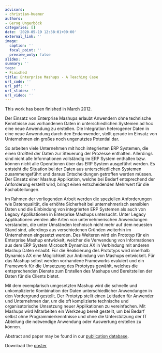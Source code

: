 ```yaml
---
advisors:
- christian-huemer
authors:
- Gerog Ungerböck
categories: []
date: '2020-05-19 12:38:01+00:00'
external_link: ''
image:
  caption: ''
  focal_point: ''
  preview_only: false
slides: ''
summary: ''
tags:
- Finished
title: Enterprise Mashups - A Teaching Case
url_code: ''
url_pdf: ''
url_slides: ''
url_video: ''
---
```


This work has been finished in March 2012.

Der Einsatz von Enterprise Mashups erlaubt Anwendern ohne technische Kenntnisse aus vorhandenen Daten in unterschiedlichen Systemen ad hoc eine neue Anwendung zu erstellen. Die Integration heterogener Daten in eine neue Anwendung durch den Endanwender, stellt gerade im Einsatz von Unternehmen ein großes noch ungenutztes Potential dar.

So arbeiten viele Unternehmen mit hoch integrierten ERP Systemen, die einen Großteil der Daten zur Steuerung der Prozesse enthalten. Allerdings sind nicht alle Informationen vollständig im ERP System enthalten bzw. können nicht alle Operationen über das ERP System ausgeführt werden. Es entsteht die Situation bei der Daten aus unterschiedlichen Systemen zusammengeführt und daraus Entscheidungen getroffen werden müssen. Der Einsatz einer Mashup Applikation, welche bei Bedarf entsprechend der Anforderung erstellt wird, bringt einen entscheidenden Mehrwert für die Fachabteilungen.

Im Rahmen der vorliegenden Arbeit werden die speziellen Anforderungen wie Datenqualität, die erhöhte Sicherheit bei unternehmerisch sensiblen Daten und die Einbindung von integrierten ERP Systemen als auch von Legacy Applikationen in Enterprise Mashups untersucht. Unter Legacy Applikationen werden alle Arten von unternehmerischen Anwendungen verstanden, die unter Umständen technisch nicht mehr auf dem neuesten Stand sind, allerdings aus verschiedenen Gründen weiterhin im Unternehmen eingesetzt werden. Des Weiteren wird ein Prototyp für ein Enterprise Mashup entwickelt, welcher die Verwendung von Informationen aus dem ERP System Microsoft Dynamics AX in Verbindung mit anderen Mashup Daten erlaubt. Für die Realisierung des Prototyps wird innerhalb Dynamics AX eine Möglichkeit zur Anbindung von Mashups entwickelt. Für das Mashup selbst werden vorhandene Frameworks evaluiert und ein Framework für die Umsetzung des Prototyps gewählt, welches die entsprechenden Dienste zum Erstellen des Mashups und Bereitstellen der Daten für die Clients bietet.

Mit dem exemplarisch umgesetzten Mashup wird die schnelle und unkomplizierte Kombination der Daten unterschiedlicher Anwendungen in den Vordergrund gestellt. Der Prototyp stellt einen Leitfaden für Anwender und Unternehmen dar, um die oft komplizierte technische und organisatorische Umsetzung neuer Applikationen zu vereinfachen. Mit Mashups wird Mitarbeiten ein Werkzeug bereit gestellt, um bei Bedarf selbst ohne Programmierkenntnisse und ohne die Unterstützung der IT Abteilung die notwendige Anwendung oder Auswertung erstellen zu können.

Abstract and paper may be found in our <a class="external" href="http://publik.tuwien.ac.at/showentry.php?ID=216156&amp;lang=2">publication database</a>.

 Download the [poster](https://www.big.tuwien.ac.at/app/uploads/2016/10/Ungerböck_poster.pdf)